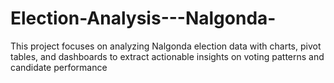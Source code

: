 # Election-Analysis---Nalgonda-
 This project focuses on analyzing Nalgonda election data with charts, pivot tables, and dashboards to extract actionable insights on voting patterns and candidate performance
